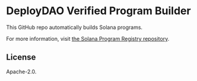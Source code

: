 # DeployDAO Verified Program Builder

This GitHub repo automatically builds Solana programs.

For more information, visit [the Solana Program Registry repository](https://github.com/DeployDAO/solana-program-registry).

## License

Apache-2.0.
